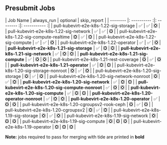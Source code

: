 
Presubmit Jobs
-------------

| Job Name | always_run | optional | skip_report |
| -------- |: ---------- :|: -------- :|: ----------- :|
| pull-kubevirt-e2e-k8s-1.22-sig-storage | ✅ | ✅ | ❎ |
| pull-kubevirt-e2e-k8s-1.22-sig-network | ✅ | ✅ | ❎ |
| pull-kubevirt-e2e-k8s-1.22-sig-compute-realtime | ❎ | ✅ | ❎ |
| pull-kubevirt-e2e-k8s-1.22-sig-compute | ✅ | ✅ | ❎ |
| pull-kubevirt-e2e-k8s-1.22-operator | ✅ | ✅ | ❎ |
| **pull-kubevirt-e2e-k8s-1.21-sig-storage** | ✅ | ❎ | ❎ |
| **pull-kubevirt-e2e-k8s-1.21-sig-network** | ✅ | ❎ | ❎ |
| **pull-kubevirt-e2e-k8s-1.21-sig-compute** | ✅ | ❎ | ❎ |
| pull-kubevirt-e2e-k8s-1.21-rest-coverage | ❎ | ✅ | ❎ |
| **pull-kubevirt-e2e-k8s-1.21-operator** | ✅ | ❎ | ❎ |
| pull-kubevirt-e2e-k8s-1.20-sig-storage-nonroot | ❎ | ✅ | ❎ |
| pull-kubevirt-e2e-k8s-1.20-sig-storage | ❎ | ✅ | ❎ |
| pull-kubevirt-e2e-k8s-1.20-sig-network-nonroot | ❎ | ✅ | ❎ |
| **pull-kubevirt-e2e-k8s-1.20-sig-network** | ✅ | ❎ | ❎ |
| **pull-kubevirt-e2e-k8s-1.20-sig-compute-nonroot** | ✅ | ❎ | ❎ |
| **pull-kubevirt-e2e-k8s-1.20-sig-compute** | ✅ | ❎ | ❎ |
| **pull-kubevirt-e2e-k8s-1.20-operator-nonroot** | ✅ | ❎ | ❎ |
| **pull-kubevirt-e2e-k8s-1.20-operator** | ✅ | ❎ | ❎ |
| pull-kubevirt-e2e-k8s-1.20-cgroupsv2-rook-ceph | ❎ | ✅ | ❎ |
| pull-kubevirt-e2e-k8s-1.20-cgroupsv2 | ❎ | ✅ | ❎ |
| pull-kubevirt-e2e-k8s-1.19-sig-storage | ❎ | ✅ | ❎ |
| pull-kubevirt-e2e-k8s-1.19-sig-network | ❎ | ❎ | ❎ |
| pull-kubevirt-e2e-k8s-1.19-sig-compute | ❎ | ❎ | ❎ |
| pull-kubevirt-e2e-k8s-1.19-operator | ❎ | ❎ | ❎ |

**Note:** jobs required to pass for merging with tide are printed in **bold**
